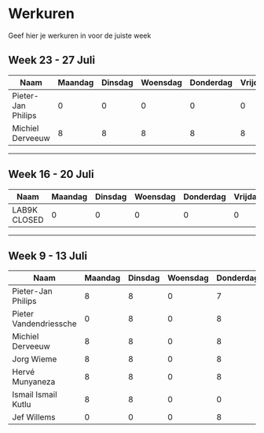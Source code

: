 # Werkuren

Geef hier je werkuren in voor de juiste week

## Week 23 - 27  Juli
| Naam | Maandag | Dinsdag | Woensdag | Donderdag | Vrijdag |
| ---- | ------- | ------- | -------- | --------- | ------- |
| Pieter-Jan Philips | 0 | 0 | 0 | 0 | 0 |
| Michiel Derveeuw | 8 | 8 | 8 | 8 | 8 |

----

## Week 16 - 20  Juli
| Naam | Maandag | Dinsdag | Woensdag | Donderdag | Vrijdag |
| ---- | ------- | ------- | -------- | --------- | ------- |
| LAB9K CLOSED | 0 | 0 | 0 | 0 | 0 |

----

## Week 9 - 13  Juli
| Naam | Maandag | Dinsdag | Woensdag | Donderdag | Vrijdag |
| ---- | ------- | ------- | -------- | --------- | ------- |
| Pieter-Jan Philips | 8 | 8 | 0 | 7 | 8 |
| Pieter Vandendriessche | 0 | 8 | 0 | 8 | 0 |
| Michiel Derveeuw | 8 | 8 | 0 | 8 | 8 |
| Jorg Wieme | 8 | 8 | 0 | 8 | 8 |
| Hervé Munyaneza | 8 | 8 | 0 | 8 | 8 |
| Ismail Ismail Kutlu | 8 | 8 | 0 | 0 | 0 |
| Jef Willems | 0 | 0 | 0 | 8 | 8 |
